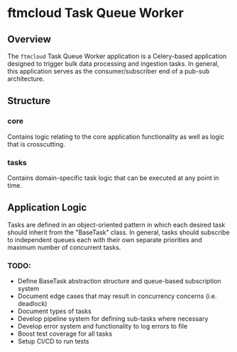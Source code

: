 # ftmcloud Task Queue Worker

## Overview
The ```ftmcloud``` Task Queue Worker application is a Celery-based application designed to trigger bulk data processing and
ingestion tasks. In general, this application serves as the consumer/subscriber end of a pub-sub architecture.

## Structure

### core
Contains logic relating to the core application functionality as well as logic that is crosscutting.

### tasks
Contains domain-specific task logic that can be executed at any point in time.

## Application Logic
Tasks are defined in an object-oriented pattern in which each desired task should inherit from the "BaseTask" class. In
general, tasks should subscribe to independent queues each with their own separate priorities and maximum number of
concurrent tasks.

### TODO:
* Define BaseTask abstraction structure and queue-based subscription system
* Document edge cases that may result in concurrency concerns (i.e. deadlock)
* Document types of tasks
* Develop pipeline system for defining sub-tasks where necessary
* Develop error system and functionality to log errors to file
* Boost test coverage for all tasks
* Setup CI/CD to run tests